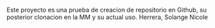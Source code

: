 Este proyecto es una prueba de creacion de repositorio en Github, su posterior clonacion en la MM
y su actual uso.
Herrera, Solange Nicole